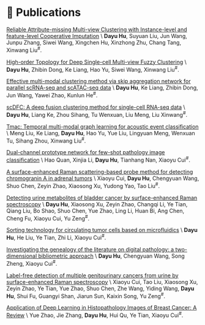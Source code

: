 
# 📝 Publications 
[Reliable Attribute-missing Multi-view Clustering with Instance-level and feature-level Cooperative Imputation](https://openreview.net/forum?id=peyB8AbCdY) \\
<b>Dayu Hu</b>, Suyuan Liu, Jun Wang, Junpu Zhang, Siwei Wang, Xingchen Hu, Xinzhong Zhu, Chang Tang, Xinwang Liu<sup>#</sup>. 

[High-order Topology for Deep Single-cell Multi-view Fuzzy Clustering](https://ieeexplore.ieee.org/abstract/document/10529589/) \\
<b>Dayu Hu</b>, Zhibin Dong, Ke Liang, Hao Yu, Siwei Wang, Xinwang Liu<sup>#</sup>. 

[Effective multi-modal clustering method via skip aggregation network for parallel scRNA-seq and scATAC-seq data](https://academic.oup.com/bib/article/25/2/bbae102/7630472) \\
<b>Dayu Hu</b>, Ke Liang, Zhibin Dong, Jun Wang, Yawei Zhao, Kunlun He<sup>#</sup>. 

[scDFC: A deep fusion clustering method for single-cell RNA-seq data](https://apps.crossref.org/pendingpub/pendingpub.html?doi=10.1093%2Fbib%2Fbbad216) \\
<b>Dayu Hu</b>, Liang Ke, Zhou Sihang, Tu Wenxuan, Liu Meng, Liu Xinwang<sup>#</sup>. 

[Tmac: Temporal multi-modal graph learning for acoustic event classification](https://dl.acm.org/doi/abs/10.1145/3581783.3611853) \\
Meng Liu, Ke Liang, <b>Dayu Hu</b>, Hao Yu, Yue Liu, Lingyuan Meng, Wenxuan Tu, Sihang Zhou, Xinwang Liu<sup>#</sup>. 

[Dual-channel prototype network for few-shot pathology image classification](https://ieeexplore.ieee.org/abstract/document/10494883/) \\
Hao Quan, Xinjia Li, <b>Dayu Hu</b>, Tianhang Nan, Xiaoyu Cui<sup>#</sup>. 

[A surface-enhanced Raman scattering-based probe method for detecting chromogranin A in adrenal tumors](https://www.futuremedicine.com/doi/abs/10.2217/nnm-2019-0436) \\
Xiaoyu Cui, <b>Dayu Hu</b>, Chengyuan Wang, Shuo Chen, Zeyin Zhao, Xiaosong Xu, Yudong Yao, Tao Liu<sup>#</sup>. 

[Detecting urine metabolites of bladder cancer by surface-enhanced Raman spectroscopy](https://www.sciencedirect.com/science/article/abs/pii/S1386142520310878) \\
<b>Dayu Hu</b>, Xiaosong Xu, Zeyin Zhao, Changqi Li, Ye Tian, Qiang Liu, Bo Shao, Shuo Chen, Yue Zhao, Ling Li, Huan Bi, Ang Chen, Cheng Fu, Xiaoyu Cui, Yu Zeng<sup>#</sup>. 

[Sorting technology for circulating tumor cells based on microfluidics](https://pubs.acs.org/doi/abs/10.1021/acscombsci.0c00157) \\
<b>Dayu Hu</b>, He Liu, Ye Tian, Zhi Li, Xiaoyu Cui<sup>#</sup>. 

[Investigating the genealogy of the literature on digital pathology: a two-dimensional bibliometric approach](https://link.springer.com/article/10.1007/s11192-021-04224-2) \\
<b>Dayu Hu</b>, Chengyuan Wang, Song Zheng, Xiaoyu Cui<sup>#</sup>. 

[Label-free detection of multiple genitourinary cancers from urine by surface-enhanced Raman spectroscopy](https://www.sciencedirect.com/science/article/abs/pii/S1386142520305229) \\
Xiaoyu Cui, Tao Liu, Xiaosong Xu, Zeyin Zhao, Ye Tian, Yue Zhao, Shuo Chen, Zhe Wang, Yiding Wang, <b>Dayu Hu</b>, Shui Fu, Guangyi Shan, Jiarun Sun, Kaixin Song, Yu Zeng<sup>#</sup>. 

[Application of Deep Learning in Histopathology Images of Breast Cancer: A Review](https://www.mdpi.com/2072-666X/13/12/2197) \\
Yue Zhao, Jie Zhang, <b>Dayu Hu</b>, Hui Qu, Ye Tian, Xiaoyu Cui<sup>#</sup>. 


